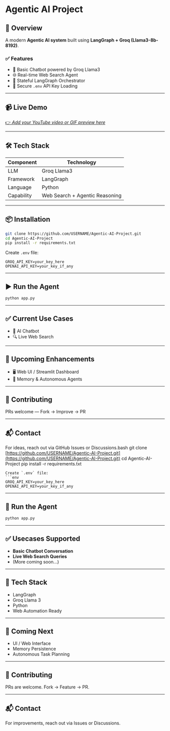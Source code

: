 # Agentic AI Project

## 🚀 Overview

A modern **Agentic AI system** built using **LangGraph + Groq (Llama3-8b-8192)**.

### ✅ Features

* 🤖 Basic Chatbot powered by Groq Llama3
* 🌐 Real-time Web Search Agent
* 🔄 Stateful LangGraph Orchestrator
* 🔐 Secure `.env` API Key Loading

---

## 📹 Live Demo

[👉 *Add your YouTube video or GIF preview here*](https://drive.google.com/file/d/1mBkVAOcCGVahkJ5G0JfF_9pUBX4cXJzW/view?usp=sharing)

---

## 🛠️ Tech Stack

| Component  | Technology                     |
| ---------- | ------------------------------ |
| LLM        | Groq Llama3                    |
| Framework  | LangGraph                      |
| Language   | Python                         |
| Capability | Web Search + Agentic Reasoning |

---

## 📦 Installation

```bash
git clone https://github.com/USERNAME/Agentic-AI-Project.git
cd Agentic-AI-Project
pip install -r requirements.txt
```

Create `.env` file:

```env
GROQ_API_KEY=your_key_here
OPENAI_API_KEY=your_key_if_any
```

---

## ▶️ Run the Agent

```bash
python app.py
```

---

## ✅ Current Use Cases

* 💬 AI Chatbot
* 🔍 Live Web Search

---

## 🚧 Upcoming Enhancements

* 🖥️ Web UI / Streamlit Dashboard
* 🧠 Memory & Autonomous Agents

---

## 🤝 Contributing

PRs welcome — Fork → Improve → PR

---

## 📬 Contact

For ideas, reach out via GitHub Issues or Discussions.bash
git clone [https://github.com/USERNAME/Agentic-AI-Project.git](https://github.com/USERNAME/Agentic-AI-Project.git)
cd Agentic-AI-Project
pip install -r requirements.txt

````
Create `.env` file:
```env
GROQ_API_KEY=your_key_here
OPENAI_API_KEY=your_key_if_any
````

---

## 🧠 Run the Agent

```bash
python app.py
```

---

## ✅ Usecases Supported

* **Basic Chatbot Conversation**
* **Live Web Search Queries**
* (More coming soon...)

---

## 📄 Tech Stack

* LangGraph
* Groq Llama 3
* Python
* Web Automation Ready

---

## 📌 Coming Next

* UI / Web Interface
* Memory Persistence
* Autonomous Task Planning

---

## 🤝 Contributing

PRs are welcome. Fork → Feature → PR.

---

## 📬 Contact

For improvements, reach out via Issues or Discussions.

```
```
